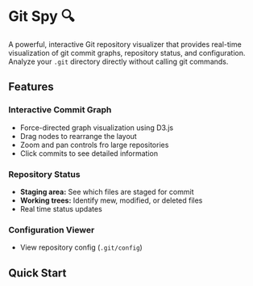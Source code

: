 # Git Spy 🔍

A powerful, interactive Git repository visualizer that provides real-time visualization of git commit graphs, repository status, and configuration.
Analyze your `.git` directory directly without calling git commands.

## Features

### Interactive Commit Graph

- Force-directed graph visualization using D3.js
- Drag nodes to rearrange the layout
- Zoom and pan controls fro large repositories
- Click commits to see detailed information

### Repository Status

- **Staging area:** See which files are staged for commit
- **Working trees:** Identify mew, modified, or deleted files
- Real time status updates

### Configuration Viewer

- View repository config (`.git/config`)

## Quick Start

